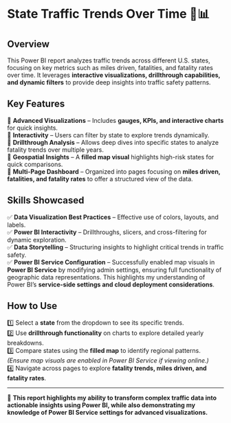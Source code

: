 # State Traffic Trends Over Time 🚦📊  

## Overview  
This Power BI report analyzes traffic trends across different U.S. states, focusing on key metrics such as miles driven, fatalities, and fatality rates over time. It leverages **interactive visualizations, drillthrough capabilities, and dynamic filters** to provide deep insights into traffic safety patterns.

## Key Features  
🔹 **Advanced Visualizations** – Includes **gauges, KPIs, and interactive charts** for quick insights.  
🔹 **Interactivity** – Users can filter by state to explore trends dynamically.  
🔹 **Drillthrough Analysis** – Allows deep dives into specific states to analyze fatality trends over multiple years.  
🔹 **Geospatial Insights** – A **filled map visual** highlights high-risk states for quick comparisons.  
🔹 **Multi-Page Dashboard** – Organized into pages focusing on **miles driven, fatalities, and fatality rates** to offer a structured view of the data.   

## Skills Showcased  
✅ **Data Visualization Best Practices** – Effective use of colors, layouts, and labels.  
✅ **Power BI Interactivity** – Drillthroughs, slicers, and cross-filtering for dynamic exploration.  
✅ **Data Storytelling** – Structuring insights to highlight critical trends in traffic safety.  
✅ **Power BI Service Configuration** – Successfully enabled map visuals in **Power BI Service** by modifying admin settings, ensuring full functionality of geographic data representations. This highlights my understanding of Power BI’s **service-side settings and cloud deployment considerations**.  

## How to Use  
1️⃣ Select a **state** from the dropdown to see its specific trends.  
2️⃣ Use **drillthrough functionality** on charts to explore detailed yearly breakdowns.  
3️⃣ Compare states using the **filled map** to identify regional patterns. *(Ensure map visuals are enabled in Power BI Service if viewing online.)*  
4️⃣ Navigate across pages to explore **fatality trends, miles driven, and fatality rates**.  

---

🚀 **This report highlights my ability to transform complex traffic data into actionable insights using Power BI, while also demonstrating my knowledge of Power BI Service settings for advanced visualizations.**  
